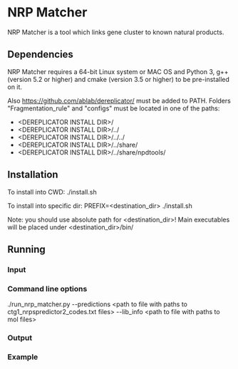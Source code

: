 # NRP Matcher

NRP Matcher is a tool which links gene cluster to known natural products.

## Dependencies

NRP Matcher requires a 64-bit Linux system or MAC OS and Python 3,
g++ (version 5.2 or higher) and cmake (version 3.5 or higher) to be
pre-installed on it.

Also https://github.com/ablab/dereplicator/ must be
added to PATH. Folders "Fragmentation_rule" and "configs" must be
located in one of the paths:
* \<DEREPLICATOR INSTALL DIR\>/
* \<DEREPLICATOR INSTALL DIR\>/../
* \<DEREPLICATOR INSTALL DIR\>/../../
* \<DEREPLICATOR INSTALL DIR\>/../share/
* \<DEREPLICATOR INSTALL DIR\>/../share/npdtools/


## Installation

To install into CWD: ./install.sh

To install into specific dir: PREFIX=<destination_dir> ./install.sh

Note: you should use absolute path for <destination_dir>! Main executables will be placed under <destination_dir>/bin/

## Running
### Input
### Command line options
./run_nrp_matcher.py --predictions \<path to file with paths to ctg1_nrpspredictor2_codes.txt files\> --lib_info \<path to file with paths to mol files\>
### Output
### Example